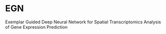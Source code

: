# EGN
Exemplar Guided Deep Neural Network for Spatial Transcriptomics Analysis of Gene Expression Prediction

